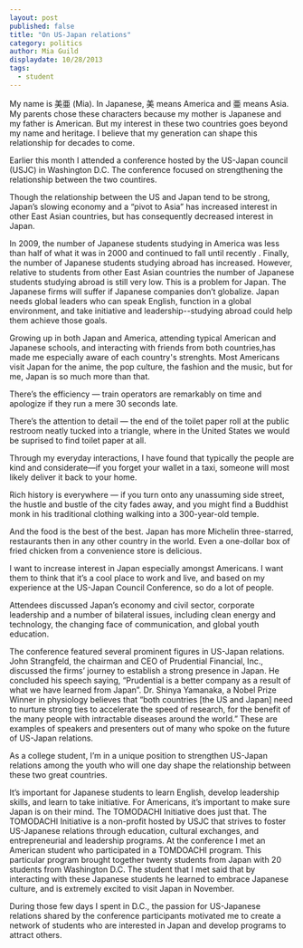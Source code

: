 ```yaml
---
layout: post
published: false
title: "On US-Japan relations"
category: politics
author: Mia Guild
displaydate: 10/28/2013
tags: 
  - student
---
```


My name is 美亜 (Mia). In Japanese, 美 means America and 亜 means Asia. My parents chose these characters because my mother is Japanese and my father is American. But my interest in these two countries goes beyond my name and heritage. I  believe that my generation can shape this relationship for decades to come. 

Earlier this month I attended a conference hosted by the US-Japan council (USJC) in Washington D.C. The conference focused on strengthening the relationship between the two countires. 

Though the relationship between the US and Japan tend to be strong, Japan’s slowing economy and a “pivot to Asia” has increased interest in other East Asian countries, but has consequently decreased interest in Japan. 

In 2009, the number of Japanese students studying in America was less than half of what it was in 2000 and continued to fall until recently . Finally, the number of Japanese students studying abroad has increased. However, relative to students from other East Asian countries the number of Japanese students studying abroad is still very low. This is a problem for Japan. The Japanese firms will suffer if Japanese companies don’t globalize.  Japan needs global leaders who can speak English, function in a global environment, and take initiative and leadership--studying abroad could help them achieve those goals.

Growing up in both Japan and America, attending typical American and Japanese schools, and interacting with friends from both countries,has made me especially aware of each country's strenghts. Most Americans visit Japan for the anime, the pop culture, the fashion and the music, but for me, Japan is so much more than that. 

There’s the efficiency — train operators are remarkably on time and apologize if they run a mere 30 seconds late. 

There’s the attention to detail — the end of the toilet paper roll at the public restroom neatly tucked into a triangle, where in the United States we would be suprised to find toilet paper at all. 

Through my everyday interactions, I have found that typically the people are kind and considerate—if you forget your wallet in a taxi, someone will most likely deliver it back to your home. 

Rich history is everywhere — if you turn onto any unassuming side street, the hustle and bustle of the city fades away, and you might find a Buddhist monk in his traditional clothing walking into a 300-year-old temple.

And the food is the best of the best. Japan has more Michelin three-starred, restaurants then in any other country in the world. Even a one-dollar box of fried chicken from a convenience store is delicious. 

I want to increase interest in Japan especially amongst Americans. I want them to think that it’s a cool place to work and live, and based on my experience at the US-Japan Council Conference, so do a lot of people. 


Attendees discussed Japan’s economy and civil sector, corporate leadership and a number of bilateral issues, including clean energy and technology, the changing face of communication, and global youth education. 

The conference featured several prominent figures in US-Japan relations. John Strangfeld, the chairman and CEO of Prudential Financial, Inc., discussed the firms’ journey to establish a strong presence in Japan. He concluded his speech saying, “Prudential is a better company as a result of what we have learned from Japan”. Dr. Shinya Yamanaka, a Nobel Prize Winner in physiology believes that “both countries [the US and Japan] need to nurture strong ties to accelerate the speed of research, for the benefit of the many people with intractable diseases around the world.” These are examples of speakers and presenters out of many who spoke on the future of US-Japan relations. 

As a college student, I’m in a unique position to strengthen US-Japan relations among the youth who will one day shape the relationship between these two great countries. 

It’s important for Japanese students to learn English, develop leadership skills, and learn to take initiative. For Americans, it’s important to make sure Japan is on their mind. The TOMODACHI Initiative does just that. The TOMODACHI Initiative is a non-profit hosted by USJC that strives to foster US-Japanese relations through education, cultural exchanges, and entrepreneurial and leadership programs. At the conference I met an American student who participated in a TOMDOACHI program. This particular program brought together twenty students from Japan with 20 students from Washington D.C. The student that I met said that by interacting with these Japanese students he learned to embrace Japanese culture, and is extremely excited to visit Japan in November. 

During those few days I spent in D.C., the passion for US-Japanese relations shared by the conference participants motivated me to create a network of students who are interested in Japan and develop programs to attract others.